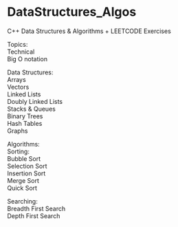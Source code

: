 # DataStructures_Algos  
C++ Data Structures &amp; Algorithms + LEETCODE Exercises  

Topics:   
Technical  
Big O notation  

Data Structures:  
Arrays  
Vectors  
Linked Lists  
Doubly Linked Lists  
Stacks & Queues  
Binary Trees  
Hash Tables  
Graphs  

Algorithms:  
Sorting:  
Bubble Sort  
Selection Sort  
Insertion Sort  
Merge Sort  
Quick Sort  

Searching:  
Breadth First Search  
Depth First Search  
